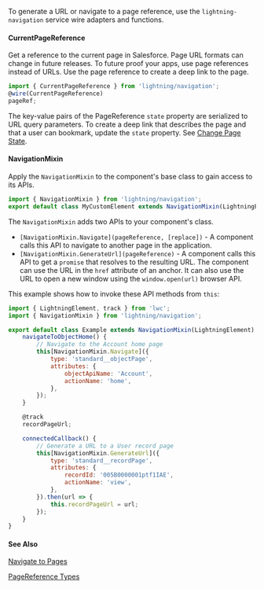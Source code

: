 To generate a URL or navigate to a page reference, use the `lightning-navigation` service wire adapters and functions.

#### CurrentPageReference
Get a reference to the current page in Salesforce. Page URL formats can change in future releases. To future proof your apps, use page references instead of URLs. Use the page reference to create a deep link to the page.

```javascript
import { CurrentPageReference } from 'lightning/navigation';
@wire(CurrentPageReference)
pageRef;
```

The key-value pairs of the PageReference `state` property are serialized to URL query parameters. To create a deep link that describes the page and that a user can bookmark, update the `state` property. See [Change Page State](docs/component-library/documentation/lwc/lwc.use_navigate#events_navigate__page_state).

#### NavigationMixin
Apply the `NavigationMixin` to the component's base class to gain access to its APIs.

```javascript
import { NavigationMixin } from 'lightning/navigation';
export default class MyCustomElement extends NavigationMixin(LightningElement) {}
```

The `NavigationMixin` adds two APIs to your component's class.

* `[NavigationMixin.Navigate](pageReference, [replace])` - A component calls this API to navigate to another page in the application.
* `[NavigationMixin.GenerateUrl](pageReference)` - A component calls this API to get a `promise` that resolves to the resulting URL. The component can use the URL in the `href` attribute of an anchor. It can also use the URL to open a new window using the `window.open(url)` browser API.

This example shows how to invoke these API methods from `this`:

```javascript
import { LightningElement, track } from 'lwc';
import { NavigationMixin } from 'lightning/navigation';

export default class Example extends NavigationMixin(LightningElement) {
    navigateToObjectHome() {
        // Navigate to the Account home page
        this[NavigationMixin.Navigate]({
            type: 'standard__objectPage',
            attributes: {
                objectApiName: 'Account',
                actionName: 'home',
            },
        });
    }

    @track
    recordPageUrl;

    connectedCallback() {
        // Generate a URL to a User record page
        this[NavigationMixin.GenerateUrl]({
            type: 'standard__recordPage',
            attributes: {
                recordId: '005B0000001ptf1IAE',
                actionName: 'view',
            },
        }).then(url => {
            this.recordPageUrl = url;
        });
    }
}
```

#### See Also
[Navigate to Pages](docs/component-library/documentation/lwc/lwc.use_navigate)

[PageReference Types](docs/component-library/documentation/lwc/lwc.use_page_reference_definitions)
